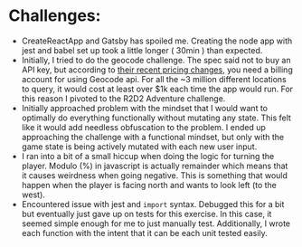 # Challenges:

- CreateReactApp and Gatsby has spoiled me. Creating the node app with jest and babel set up took a little longer ( 30min ) than expected.
- Initially, I tried to do the geocode challenge. The spec said not to buy an API key, but according to [their recent pricing changes](https://developers.google.com/maps/documentation/geocoding/usage-and-billing), you need a billing account for using Geocode api. For all the ~3 million different locations to query, it would cost at least over \$1k each time the app would run. For this reason I pivoted to the R2D2 Adventure challenge.
- Initially approached problem with the mindset that I would want to optimally do everything functionally without mutating any state. This felt like it would add needless obfuscation to the problem. I ended up approaching the challenge with a functional mindset, but only with the game state is being actively mutated with each new user input.
- I ran into a bit of a small hiccup when doing the logic for turning the player. Modulo (%) in javascript is actually remainder which means that it causes weirdness when going negative. This is something that would happen when the player is facing north and wants to look left (to the west).
- Encountered issue with jest and `import` syntax. Debugged this for a bit but eventually just gave up on tests for this exercise. In this case, it seemed simple enough for me to just manually test. Additionally, I wrote each function with the intent that it can be each unit tested easily.
